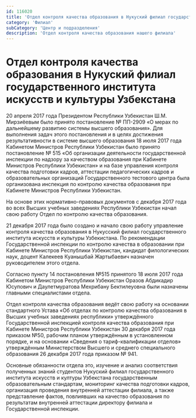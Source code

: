```yaml
---
id: 116020
title: 'Отдел контроля качества образования в Нукуский филиал государственного института искусств и культуры Узбекстана'
category: 'Филиал'
subCategory: 'Центр и подразделения'
description: 'Отдел контроля качества образования нашего филиала'
---
```


# Отдел контроля качества образования в Нукуский филиал государственного института искусств и культуры Узбекстана

20 апреля 2017 года Президентом Республики Узбекистан Ш.М. Мирзиёевым было принято постановление № ПП-2909 «О мерах по дальнейшему развитию системы высшего образования». Для выполнения задач этого постановления и в целях достижения результативности в системе высшего образования 18 июля 2017 года Кабинетом Министров Республики Узбекистан было принято постановление № 515 «Об организации деятельности государственной инспекции по надзору за качеством образования при Кабинете Министров Республики Узбекистан» и на базе управления контроля качества подготовки кадров, аттестации педагогических кадров и образовательных организаций Государственного тестового центра была организована инспекция по контролю качества образования  при Кабинете Министров Республики Узбекистан.

На основе этих нормативно-правовых документов с декабря 2017 года во всех Высших учебных заведениях Республики Узбекистан начал свою работу Отдел по контролю качества образования.

21 декабря 2017 года было создано и начало свою работу управление контроля качества образования в Нукусский филиал государственного института искусств и культуры Узбекистана. По рекомендации Государственной инспекции по контролю качества в образовании при Кабинете Министров Республики Узбекистан, кандидат филологических наук, доцент Калекеев Куанышбай Жартыбаевич назначен руководителем этого отдела.

Согласно пункту 14 постановления №515 принятого 18 июля 2017 года Кабинетом Министров Республики Узбекистан Оразов Абдикадир Юсупович и Даулетмуратова Мехрибану Бектилеуовна были назначены главными специалистами отдела.

Отдел контроля качества образования ведёт свою работу на основании стандартного Устава «Об отделах по контролю качества образования в Высших учебных заведениях республики» утверждённого Государственной инспекцией контроля качества образования при Кабинете Министров Республики Узбекистан 30 декабря 2017 года приказом №50, рабочим планом утверждённым в установленном порядке, и на основании «Сведения о тариф-квалификации отделов» утверждённым Министерством Высшего и среднего специального образования 26 декабря 2017 года приказом № 941.

Основные обязанности отдела это, изучение и анализ соответствия полученных знаний студентов Нукуский филиал государственного института искусств и културы Узбекстана государственным образовательным стандартам, мониторинг качества подготовки кадров, организация проведения внутренней аттестации филиала, а также представление фактов, повлиявших на качество образования по результатам внутренней аттестации директору филиала и Государственной инспекции.
